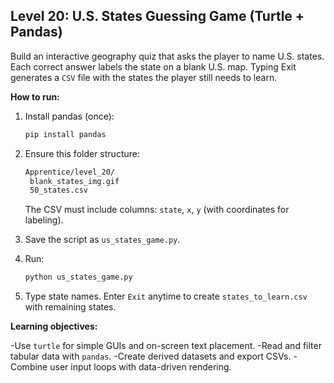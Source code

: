 ## Level 20: U.S. States Guessing Game (Turtle + Pandas)

Build an interactive geography quiz that asks the player to name U.S. states. Each correct answer labels the state on a blank U.S. map. Typing Exit generates a `CSV` file with the states the player still needs to learn.

**How to run:**

1. Install pandas (once):

   ```bash
   pip install pandas
   ```

2. Ensure this folder structure:

   ```bash
   Apprentice/level_20/
    blank_states_img.gif
    50_states.csv
   ```

   The CSV must include columns: `state`, `x`, `y` (with coordinates for labeling).

3. Save the script as `us_states_game.py`.

4. Run:

   ```bash
   python us_states_game.py
   ```

5. Type state names. Enter `Exit` anytime to create `states_to_learn.csv` with remaining states.

**Learning objectives:**

-Use `turtle` for simple GUIs and on-screen text placement.
-Read and filter tabular data with `pandas`.
-Create derived datasets and export CSVs.
-Combine user input loops with data-driven rendering.
